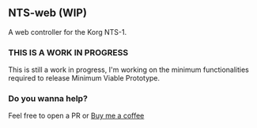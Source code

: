 ## NTS-web (WIP)

A web controller for the Korg NTS-1.

### THIS IS A WORK IN PROGRESS

This is still a work in progress, I'm working on the minimum functionalities required to release Minimum Viable Prototype.

### Do you wanna help?

Feel free to open a PR or [Buy me a coffee](https://www.buymeacoffee.com/oscarrc)
